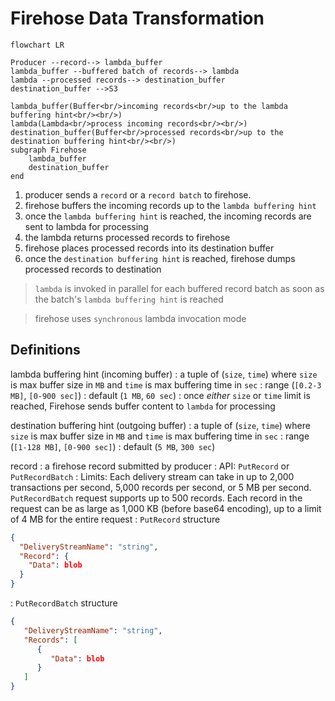 # Firehose Data Transformation

```mermaid
flowchart LR

Producer --record--> lambda_buffer
lambda_buffer --buffered batch of records--> lambda
lambda --processed records--> destination_buffer
destination_buffer -->S3

lambda_buffer(Buffer<br/>incoming records<br/>up to the lambda buffering hint<br/><br/>)
lambda(Lambda<br/>process incoming records<br/><br/>)
destination_buffer(Buffer<br/>processed records<br/>up to the destination buffering hint<br/><br/>)
subgraph Firehose 
    lambda_buffer
    destination_buffer
end
```
1. producer sends a `record` or a `record batch` to firehose.
2. firehose buffers the incoming records up to the `lambda buffering hint`
3. once the `lambda buffering hint` is reached, the incoming records are sent to lambda for processing
4. the lambda returns processed records to firehose
5. firehose places processed records into its destination buffer
6. once the `destination buffering hint` is reached, firehose dumps processed records to destination

> `lambda` is invoked in parallel for each buffered record batch as soon as the batch's `lambda buffering hint` is reached

> firehose uses `synchronous` lambda invocation mode

## Definitions

lambda buffering hint (incoming buffer)
: a tuple of (`size`, `time`) where `size` is max buffer size in `MB` and `time` is max buffering time in `sec`
: range (`[0.2-3 MB]`, `[0-900 sec]`)
: default (`1 MB`, `60 sec`)
: once *either* `size` or `time` limit is reached, Firehose sends buffer content to `lambda` for processing

destination buffering hint (outgoing buffer)
: a tuple of (`size`, `time`) where `size` is max buffer size in `MB` and `time` is max buffering time in `sec`
: range (`[1-128 MB]`, `[0-900 sec]`)
: default (`5 MB`, `300 sec`)

record
: a firehose record submitted by producer
: API: `PutRecord` or `PutRecordBatch`
: Limits:
Each delivery stream can take in up to 2,000 transactions per second, 5,000 records per second, or 5 MB per second.
`PutRecordBatch` request supports up to 500 records.
Each record in the request can be as large as 1,000 KB (before base64 encoding),
up to a limit of 4 MB for the entire request
: `PutRecord` structure
```json
{
  "DeliveryStreamName": "string",
  "Record": {
    "Data": blob
  }
}
```
: `PutRecordBatch` structure
```json
{
   "DeliveryStreamName": "string",
   "Records": [ 
      { 
         "Data": blob
      }
   ]
}
```
